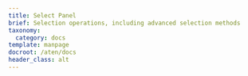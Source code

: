```yaml
---
title: Select Panel
brief: Selection operations, including advanced selection methods
taxonomy:
  category: docs
template: manpage
docroot: /aten/docs
header_class: alt
---
```


